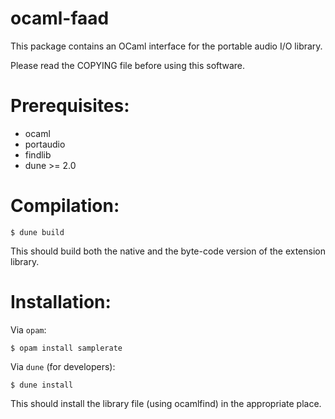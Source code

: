 ocaml-faad
==========

This package contains an OCaml interface for the portable audio I/O library.

Please read the COPYING file before using this software.

Prerequisites:
==============

- ocaml
- portaudio
- findlib
- dune >= 2.0

Compilation:
============

```
$ dune build
```

This should build both the native and the byte-code version of the
extension library.

Installation:
=============

Via `opam`:

```
$ opam install samplerate
```

Via `dune` (for developers):
```
$ dune install
```

This should install the library file (using ocamlfind) in the
appropriate place.

